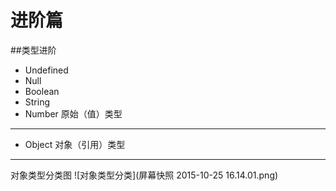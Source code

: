 # 进阶篇


##类型进阶

- Undefined
- Null
- Boolean
- String
- Number
原始（值）类型
----
- Object
对象（引用）类型
----

对象类型分类图
![对象类型分类](屏幕快照 2015-10-25 16.14.01.png)
